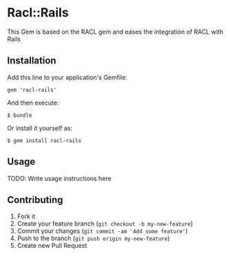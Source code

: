 # Racl::Rails

This Gem is based on the RACL gem and eases the integration of RACL with Rails

## Installation

Add this line to your application's Gemfile:

    gem 'racl-rails'

And then execute:

    $ bundle

Or install it yourself as:

    $ gem install racl-rails

## Usage

TODO: Write usage instructions here

## Contributing

1. Fork it
2. Create your feature branch (`git checkout -b my-new-feature`)
3. Commit your changes (`git commit -am 'Add some feature'`)
4. Push to the branch (`git push origin my-new-feature`)
5. Create new Pull Request
